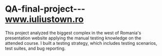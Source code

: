 # QA-final-project---www.iuliustown.ro
This project analyzed the biggest complex in the west of Romania's presentation website applying the manual testing knowledge on the attended course.  I built a testing strategy, which includes testing scenarios, test suites, and bug reporting.
